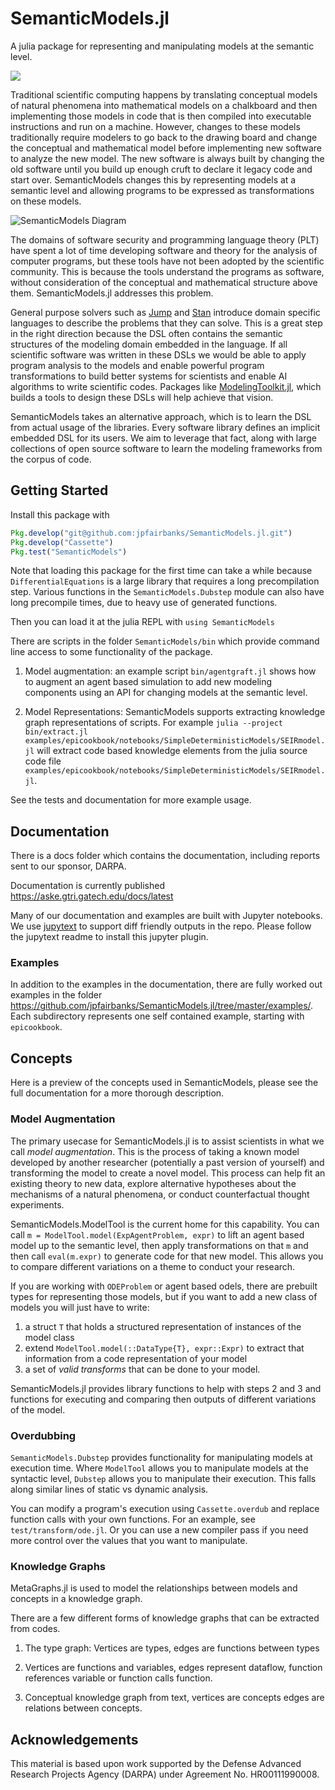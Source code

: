 # SemanticModels.jl
A julia package for representing and manipulating models at the semantic level.

[![](https://img.shields.io/badge/docs-dev-blue.svg)](https://jpfairbanks.com/doc/aske)

Traditional scientific computing happens by translating conceptual models of natural phenomena into mathematical models
on a chalkboard and then implementing those models in code that is then compiled into executable instructions and run on
a machine. However, changes to these models traditionally require modelers to go back to the drawing board and change
the conceptual and mathematical model before implementing new software to analyze the new model. The new software is
always built by changing the old software until you build up enough cruft to declare it legacy code and start over.
SemanticModels changes this by representing models at a semantic level and allowing programs to be expressed as
transformations on these models.

![SemanticModels Diagram](https://aske.gtri.gatech.edu/docs/latest/img/semanticmodels_jl.dot.svg)

The domains of software security and programming language theory (PLT) have spent a lot of time developing software and
theory for the analysis of computer programs, but these tools have not been adopted by the scientific community. This is
because the tools understand the programs as software, without consideration of the conceptual and mathematical
structure above them. SemanticModels.jl addresses this problem.

General purpose solvers such as [Jump](http://www.juliaopt.org/JuMP.jl/v0.19.0/) and [Stan](https://mc-stan.org/)
introduce domain specific languages to describe the problems that they can solve. This is a great step in the right
direction because the DSL often contains the semantic structures of the modeling domain embedded in the language.
If all scientific software was written in these DSLs we would be able to apply program analysis to the models and enable
powerful program transformations to build better systems for scientists and enable AI algorithms to write scientific codes.
Packages like [ModelingToolkit.jl](https://github.com/JuliaDiffEq/ModelingToolkit.jl), which builds a tools to design
these DSLs will help achieve that vision.

SemanticModels takes an alternative approach, which is to learn the DSL from actual usage of the libraries.
Every software library defines an implicit embedded DSL for its users. We aim to leverage that fact, along with large
collections of open source software to learn the modeling frameworks from the corpus of code. 


## Getting Started

Install this package with

```julia
Pkg.develop("git@github.com:jpfairbanks/SemanticModels.jl.git")
Pkg.develop("Cassette")
Pkg.test("SemanticModels")
```

Note that loading this package for the first time can take a while because `DifferentialEquations` is a large library that
requires a long precompilation step. Various functions in the `SemanticModels.Dubstep` module can also have long
precompile times, due to heavy use of generated functions.

Then you can load it at the julia REPL with `using SemanticModels`

There are scripts in the folder `SemanticModels/bin` which provide command line access to some functionality of the
package. 

1. Model augmentation: an example script `bin/agentgraft.jl` shows how to augment an agent based simulation to add new
   modeling components using an API for changing models at the semantic level.

2. Model Representations: SemanticModels supports extracting knowledge graph representations of scripts.
For example `julia --project bin/extract.jl
examples/epicookbook/notebooks/SimpleDeterministicModels/SEIRmodel.jl` will extract code based knowledge elements from
the julia source code file `examples/epicookbook/notebooks/SimpleDeterministicModels/SEIRmodel.jl`.

See the tests and documentation for more example usage.


## Documentation

There is a docs folder which contains the documentation, including reports sent to our sponsor, DARPA.

Documentation is currently published https://aske.gtri.gatech.edu/docs/latest

Many of our documentation and examples are built with Jupyter notebooks. We use
[jupytext](https://github.com/mwouts/jupytext) to support diff friendly outputs in the repo.
Please follow the jupytext readme to install this jupyter plugin.


### Examples

In addition to the examples in the documentation, there are fully worked out examples in the folder
https://github.com/jpfairbanks/SemanticModels.jl/tree/master/examples/. Each subdirectory represents one self contained
example, starting with `epicookbook`.

## Concepts

Here is a preview of the concepts used in SemanticModels, please see the full documentation for a more thorough description.

### Model Augmentation

The primary usecase for SemanticModels.jl is to assist scientists in what we call *model augmentation*. This is the
process of taking a known model developed by another researcher (potentially a past version of yourself) and
transforming the model to create a novel model. This process can help fit an existing theory to new data, explore
alternative hypotheses about the mechanisms of a natural phenomena, or conduct counterfactual thought experiments.

SemanticModels.ModelTool is the current home for this capability. 
You can call `m = ModelTool.model(ExpAgentProblem, expr)` to lift an agent based model up to the semantic level, then apply
transformations on that `m` and then call `eval(m.expr)` to generate code for that new model. This allows you to compare
different variations on a theme to conduct your research.

If you are working with `ODEProblem` or agent based odels, there are prebuilt types for representing those models, but
if you want to add a new class of models you will just have to write:

1. a struct `T` that holds a structured representation of instances of the model class
2. extend `ModelTool.model(::DataType{T}, expr::Expr)` to extract that information from a code representation of your model
3. a set of *valid transforms* that can be done to your model.

SemanticModels.jl provides library functions to help with steps 2 and 3 and functions for executing and comparing then
outputs of different variations of the model.

### Overdubbing

`SemanticModels.Dubstep` provides functionality for manipulating models at execution time. Where `ModelTool` allows you
to manipulate models at the syntactic level, `Dubstep` allows you to manipulate their execution. This falls along
similar lines of static vs dynamic analysis.

You can modify a program's execution using `Cassette.overdub` and replace function calls with your own functions. For an example, see `test/transform/ode.jl`. Or you can use a new compiler pass if you need more control over the values that you want to manipulate.

### Knowledge Graphs

MetaGraphs.jl is used to model the relationships between models and concepts in a knowledge graph.

There are a few different forms of knowledge graphs that can be extracted from codes.

1. The type graph: Vertices are types, edges are functions between types

2. Vertices are functions and variables, edges represent dataflow, function references variable or function calls function.

3. Conceptual knowledge graph from text, vertices are concepts edges are relations between concepts.


## Acknowledgements

This material is based upon work supported by the Defense Advanced Research Projects Agency (DARPA) under Agreement No. HR00111990008.
